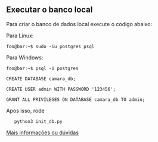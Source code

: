 ## Executar o banco local

Para criar o banco de dados local execute o codigo abaixo: 

Para Linux:
```shell
foo@bar:~$ sudo -iu postgres psql 
```

Para Windows:
```shell
foo@bar:~$ psql -U postgres
```

```shell
CREATE DATABASE camara_db;
```

```shell
CREATE USER admin WITH PASSWORD '123456';
```

```shell
GRANT ALL PRIVILEGES ON DATABASE camara_db TO admin;
```


Apos isso, rode 

```shell
   python3 init_db.py
```


[Mais informações ou dúvidas](https://www.digitalocean.com/community/tutorials/how-to-use-a-postgresql-database-in-a-flask-application)